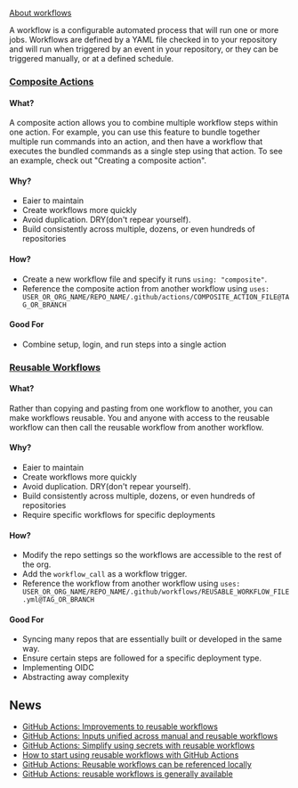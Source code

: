 [About workflows](https://docs.github.com/en/actions/using-workflows/about-workflows)

A workflow is a configurable automated process that will run one or more jobs. Workflows are defined by a YAML file checked in to your repository and will run when triggered by an event in your repository, or they can be triggered manually, or at a defined schedule.


### [Composite Actions](https://docs.github.com/en/actions/creating-actions/creating-a-composite-action)

#### What?
A composite action allows you to combine multiple workflow steps within one action. For example, you can use this feature to bundle together multiple run commands into an action, and then have a workflow that executes the bundled commands as a single step using that action. To see an example, check out "Creating a composite action".

#### Why?
- Eaier to maintain
- Create workflows more quickly
- Avoid duplication. DRY(don't repear yourself).
- Build consistently across multiple, dozens, or even hundreds of repositories

#### How?
- Create a new workflow file and specify it runs `using: "composite"`.
- Reference the composite action from another workflow using `uses: USER_OR_ORG_NAME/REPO_NAME/.github/actions/COMPOSITE_ACTION_FILE@TAG_OR_BRANCH`

#### Good For
- Combine setup, login, and run steps into a single action


### [Reusable Workflows](https://docs.github.com/en/actions/using-workflows/reusing-workflows)

#### What?

Rather than copying and pasting from one workflow to another, you can make workflows reusable. You and anyone with access to the reusable workflow can then call the reusable workflow from another workflow.

#### Why?
- Eaier to maintain
- Create workflows more quickly
- Avoid duplication. DRY(don't repear yourself).
- Build consistently across multiple, dozens, or even hundreds of repositories
- Require specific workflows for specific deployments

#### How?
- Modify the repo settings so the workflows are accessible to the rest of the org.
- Add the `workflow_call` as a workflow trigger.
- Reference the workflow from another workflow using `uses: USER_OR_ORG_NAME/REPO_NAME/.github/workflows/REUSABLE_WORKFLOW_FILE.yml@TAG_OR_BRANCH`

#### Good For
- Syncing many repos that are essentially built or developed in the same way.
- Ensure certain steps are followed for a specific deployment type.
- Implementing OIDC
- Abstracting away complexity


## News
- [GitHub Actions: Improvements to reusable workflows](https://github.blog/changelog/2022-08-22-github-actions-improvements-to-reusable-workflows-2/)
- [GitHub Actions: Inputs unified across manual and reusable workflows](https://github.blog/changelog/2022-06-10-github-actions-inputs-unified-across-manual-and-reusable-workflows/)
- [GitHub Actions: Simplify using secrets with reusable workflows](https://github.blog/changelog/2022-05-03-github-actions-simplify-using-secrets-with-reusable-workflows/)
- [How to start using reusable workflows with GitHub Actions](https://github.blog/2022-02-10-using-reusable-workflows-github-actions/)
- [GitHub Actions: Reusable workflows can be referenced locally](https://github.blog/changelog/2022-01-25-github-actions-reusable-workflows-can-be-referenced-locally/)
- [GitHub Actions: reusable workflows is generally available](https://github.blog/2021-11-29-github-actions-reusable-workflows-is-generally-available/)
